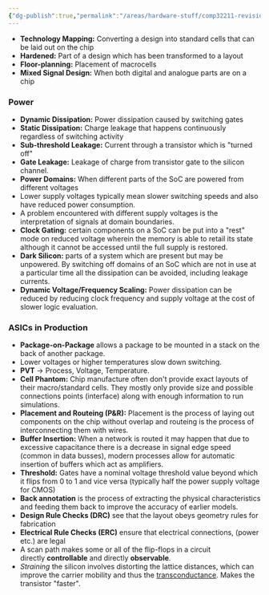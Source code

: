 ```yaml
---
{"dg-publish":true,"permalink":"/areas/hardware-stuff/comp32211-revision-notes/","tags":["comp32211"]}
---
```


* **Technology Mapping:** Converting a design into standard cells that can be laid out on the chip
* **Hardened:** Part of a design which has been transformed to a layout
* **Floor-planning:** Placement of macrocells
* **Mixed Signal Design:** When both digital and analogue parts are on a chip

### Power
* **Dynamic Dissipation:** Power dissipation caused by switching gates
* **Static Dissipation:** Charge leakage that happens continuously regardless of switching activity
* **Sub-threshold Leakage:** Current through a transistor which is "turned off"
* **Gate Leakage:** Leakage of charge from transistor gate to the silicon channel.
* **Power Domains:** When different parts of the SoC are powered from different voltages
* Lower supply voltages typically mean slower switching speeds and also have reduced power consumption.
* A problem encountered with different supply voltages is the interpretation of signals at domain boundaries.
* **Clock Gating:** certain components on a SoC can be put into a "rest" mode on reduced voltage wherein the memory is able to retail its state although it cannot be accessed until the full supply is restored.
* **Dark Silicon:** parts of a system which are present but may be unpowered. By switching off domains of an SoC which are not in use at a particular time all the dissipation can be avoided, including leakage currents.
* **Dynamic Voltage/Frequency Scaling:** Power dissipation can be reduced by reducing clock frequency and supply voltage at the cost of slower logic evaluation.
### ASICs in Production
* **Package-on-Package** allows a package to be mounted in a stack on the back of another package.
* Lower voltages or higher temperatures slow down switching.
* **PVT** -> Process, Voltage, Temperature.
* **Cell Phantom:** Chip manufacture often don't provide exact layouts of their macro/standard cells. They mostly only provide size and possible connections points (interface) along with enough information to run simulations.
* **Placement and Routeing (P&R):** Placement is the process of laying out components on the chip without overlap and routeing is the process of interconnecting them with wires.
* **Buffer Insertion:** When a network is routed it may happen that due to excessive capacitance there is a decrease in signal edge speed (common in data busses), modern processes allow for automatic insertion of buffers which act as amplifiers.
* **Threshold:** Gates have a nominal voltage threshold value beyond which it flips from 0 to 1 and vice versa (typically half the power supply voltage for CMOS)
* **Back annotation** is the process of extracting the physical characteristics and feeding them back to improve the accuracy of earlier models.
* **Design Rule Checks (DRC)** see that the layout obeys geometry rules for fabrication
* **Electrical Rule Checks (ERC)** ensure that electrical connections, (power etc.) are legal
* A scan path makes some or all of the flip-flops in a circuit directly **controllable** and directly **observable**.
* _Straining_ the silicon involves distorting the lattice distances, which can improve the carrier mobility and thus the [transconductance](https://en.wikipedia.org/wiki/Transconductance). Makes the transistor "faster".